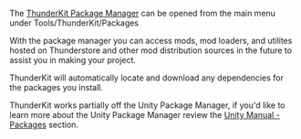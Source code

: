 The [ThunderKit Package Manager](menulink://Tools/ThunderKit/Packages) can be opened from the main menu under Tools/ThunderKit/Packages

With the package manager you can access mods, mod loaders, and utilites hosted on Thunderstore and other mod distribution sources in the future to assist you in making your project.

ThunderKit will automatically locate and download any dependencies for the packages you install.

ThunderKit works partially off the Unity Package Manager, if you'd like to learn more about the Unity Package Manager review the [Unity Manual - Packages](https://docs.unity3d.com/Manual/PackagesList.html) section.